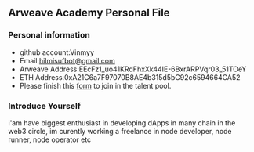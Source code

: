 ## Arweave Academy Personal File

### Personal information

- github account:Vinmyy 
- Email:hilmisufbot@gmail.com
- Arweave Address:EEcFz1_uo41KRdFhxXk44IE-6BxrARPVqr03_51TOeY
- ETH Address:0xA21C6a7F97070B8AE4b315d5bC92c6594664CA52
- Please finish this [form](https://docs.google.com/forms/d/e/1FAIpQLSfWA5fIIcBgmRppm3jNz5vmf9Mai_QMVil-2pO4r7YKn_Zhtw/viewform?usp=sf_link) to join in the talent pool.

### Introduce Yourself
i'am have biggest enthusiast in developing dApps in many chain in the web3 circle, im curently working a freelance in node developer, node runner, node operator etc